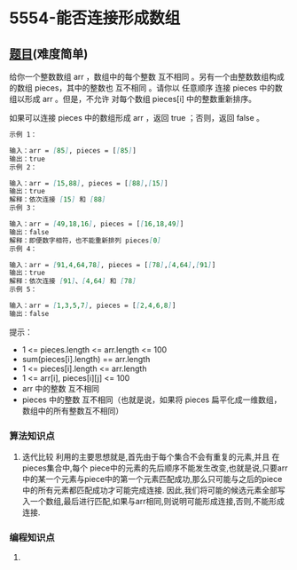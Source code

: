 # 5554-能否连接形成数组

## [题目](https://leetcode-cn.com/problems/check-array-formation-through-concatenation/)(难度简单)

给你一个整数数组 arr ，数组中的每个整数 互不相同 。另有一个由整数数组构成的数组 pieces，其中的整数也 互不相同 。请你以 任意顺序 连接 pieces 中的数组以形成 arr 。但是，不允许 对每个数组 pieces[i] 中的整数重新排序。

如果可以连接 pieces 中的数组形成 arr ，返回 true ；否则，返回 false 。

~~~markdown
示例 1：

输入：arr = [85], pieces = [[85]]
输出：true
示例 2：

输入：arr = [15,88], pieces = [[88],[15]]
输出：true
解释：依次连接 [15] 和 [88]
示例 3：

输入：arr = [49,18,16], pieces = [[16,18,49]]
输出：false
解释：即便数字相符，也不能重新排列 pieces[0]
示例 4：

输入：arr = [91,4,64,78], pieces = [[78],[4,64],[91]]
输出：true
解释：依次连接 [91]、[4,64] 和 [78]
示例 5：

输入：arr = [1,3,5,7], pieces = [[2,4,6,8]]
输出：false

~~~

提示：

- 1 <= pieces.length <= arr.length <= 100
- sum(pieces[i].length) == arr.length
- 1 <= pieces[i].length <= arr.length
- 1 <= arr[i], pieces[i][j] <= 100
- arr 中的整数 互不相同
- pieces 中的整数 互不相同（也就是说，如果将 pieces 扁平化成一维数组，数组中的所有整数互不相同）

### 算法知识点
1. 迭代比较
利用的主要思想就是,首先由于每个集合不会有重复的元素,并且 在 pieces集合中,每个 piece中的元素的先后顺序不能发生改变,也就是说,只要arr中的某一个元素与piece中的第一个元素匹配成功,那么只可能与之后的piece中的所有元素都匹配成功才可能完成连接. 因此,我们将可能的候选元素全部写入一个数组,最后进行匹配,如果与arr相同,则说明可能形成连接,否则,不能形成连接.

### 编程知识点
1. 